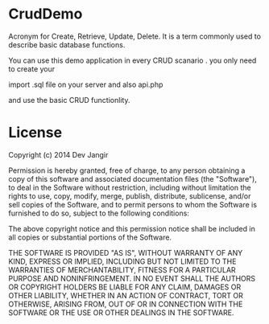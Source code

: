 CrudDemo
============

Acronym for Create, Retrieve, Update, Delete. It is a term commonly used to describe basic database functions.

You can use this demo application in every CRUD scanario . you only need to create your 

import .sql file on your server and also api.php

and use the basic CRUD functionlity.


License
=======

Copyright (c) 2014 Dev Jangir

Permission is hereby granted, free of charge, to any person
obtaining a copy of this software and associated documentation
files (the "Software"), to deal in the Software without
restriction, including without limitation the rights to use,
copy, modify, merge, publish, distribute, sublicense, and/or sell
copies of the Software, and to permit persons to whom the
Software is furnished to do so, subject to the following
conditions:

The above copyright notice and this permission notice shall be
included in all copies or substantial portions of the Software.

THE SOFTWARE IS PROVIDED "AS IS", WITHOUT WARRANTY OF ANY KIND,
EXPRESS OR IMPLIED, INCLUDING BUT NOT LIMITED TO THE WARRANTIES
OF MERCHANTABILITY, FITNESS FOR A PARTICULAR PURPOSE AND
NONINFRINGEMENT. IN NO EVENT SHALL THE AUTHORS OR COPYRIGHT
HOLDERS BE LIABLE FOR ANY CLAIM, DAMAGES OR OTHER LIABILITY,
WHETHER IN AN ACTION OF CONTRACT, TORT OR OTHERWISE, ARISING
FROM, OUT OF OR IN CONNECTION WITH THE SOFTWARE OR THE USE OR
OTHER DEALINGS IN THE SOFTWARE.